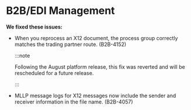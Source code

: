 # B2B/EDI Management

<head>
  <meta name="guidename" content="Release Notes"/>
  <meta name="context" content="GUID-1bee698c-40d9-4bc3-944d-da78e46113ae"/>
</head>

**We fixed these issues:**

- When you reprocess an X12 document, the process group correctly matches the trading partner route. (B2B-4152)

  :::note

  Following the August platform release, this fix was reverted and will be rescheduled for a future release.

  :::

- MLLP message logs for X12 messages now include the sender and receiver information in the file name. (B2B-4057)
